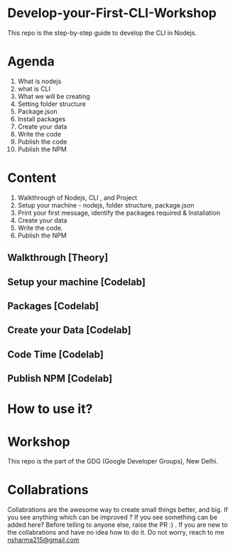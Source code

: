 # Develop-your-First-CLI-Workshop
This repo is the step-by-step guide to develop the CLI in Nodejs.

# Agenda
1. What is nodejs
2. what is CLI
3. What we will be creating
4. Setting folder structure
5. Package.json
6. Install packages
7. Create your data
8. Write the code
9. Publish the code
10. Publish the NPM

# Content
1. Walkthrough of Nodejs, CLI , and Project
2. Setup your machine - nodejs, folder structure, package.json
3. Print your first message, identify the packages required & Installation
5. Create your data
6. Write the code.
7. Publish the NPM

## Walkthrough [Theory]

## Setup your machine [Codelab]

## Packages [Codelab]

## Create your Data [Codelab]

## Code Time [Codelab]

## Publish NPM [Codelab]


# How to use it?


# Workshop
This repo is the part of the GDG (Google Developer Groups), New Delhi. 

# Collabrations
Collabrations are the awesome way to create small things better, and big. If you see anything which can be improved ? If you see something can be added here?  Before telling to anyone else, raise the PR :) . If you are new to the collabrations and have no idea how to do it. Do not worry, reach to me nsharma215@gmail.com 
